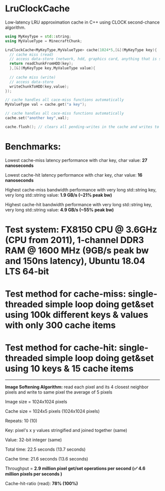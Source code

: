 # LruClockCache
Low-latency LRU approximation cache in C++ using CLOCK second-chance algorithm.
```CPP
using MyKeyType = std::string;
using MyValueType = MinecraftChunk;

LruClockCache<MyKeyType,MyValueType> cache(1024*5,[&](MyKeyType key){ 
  // cache miss (read)
  // access data-store (network, hdd, graphics card, anything that is slower than RAM or higher-latency than RAM-latency x2)
  return readChunkFromHDD(key);
  },[&](MyKeyType key,MyValueType value){ 
  
  // cache miss (write)
  // access data-store
  writeChunkToHDD(key,value);
});

// cache handles all cace-miss functions automatically
MyValueType val = cache.get("a key");

// cache handles all cace-miss functions automatically
cache.set("another key",val);

cache.flush(); // clears all pending-writes in the cache and writes to backing-store
```

# Benchmarks:

Lowest cache-miss latency performance with char key, char value: <b>27 nanoseconds</b>

Lowest cache-hit latency performance with char key, char value: <b>16 nanoseconds</b>

Highest cache-miss bandwidth performance with very long std::string key, very long std::string value: <b>1.9 GB/s (~21% peak bw)</b>

Highest cache-hit bandwidth performance with very long std::string key, very long std::string value: <b>4.9 GB/s (~55% peak bw)</b>

# Test system: FX8150 CPU @ 3.6GHz (CPU from 2011), 1-channel DDR3 RAM @ 1600 MHz (9GB/s peak bw and 150ns latency), Ubuntu 18.04 LTS 64-bit

# Test method for cache-miss: single-threaded simple loop doing get&set using 100k different keys & values with only 300 cache items

# Test method for cache-hit: single-threaded simple loop doing get&set using 10 keys & 15 cache items

-----

<b>Image Softening Algorithm:</b> read each pixel and its 4 closest neighbor pixels and write to same pixel the average of 5 pixels

Image size = 1024x1024 pixels

Cache size = 1024x5 pixels (1024x1024 pixels)

Repeats: 10 (10)

Key: pixel's x y values stringified and joined together (same)

Value: 32-bit integer (same)

Total time: 22.5 seconds (13.7 seconds)

Cache time: 21.6 seconds (13.6 seconds)

Throughput = <b>2.9 million pixel get/set operations per second (✅ 4.6 million pixels per seconds )</b>

Cache-hit-ratio (read): <b>78% (100%)</b>
